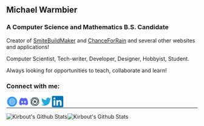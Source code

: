 ## Michael Warmbier

### A Computer Science and Mathematics B.S. Candidate

Creator of [SmiteBuildMaker](http://Smitebuildmaker.com) and [ChanceForRain](http://chanceforrain.info/) and several other websites and applications!

Computer Scientist, Tech-writer, Developer, Designer, Hobbyist, Student.

Always looking for opportunities to teach, collaborate and learn!

### Connect with me:

[<img align="left" alt="My Website" width="30px" src="icons/internet.png"/>][website]
[<img align="left" alt="Discord Community" width="30px" src="icons/discord1.png"/>][discord]
[<img align="left" alt="Kirbout on Repl.it" width="30px" src="icons/repl.png"/>][myRepl]
[<img align="left" alt="Kirbout on Repl.it" width="30px" src="icons/twitter.png"/>][twitter]
[<img align="left" alt="Kirbout on Repl.it" width="30px" src="icons/linkedin.png"/>][linkedin]


</br>

---

<img align="left" alt="Kirbout's Github Stats" src="https://github-readme-stats.vercel.app/api/top-langs?username=MichaelWarmbier&show_icons=true&locale=en&layout=compact&theme=react"/>
<img align="left" alt="Kirbout's Github Stats" src="https://github-readme-stats.vercel.app/api?username=michaelwarmbier&show_icons=true&locale=en&theme=react"/>

[website]: http://michaelwarmbier.com
[discord]: https://discord.gg/nEBXeQWzPR
[youtube]: https://www.youtube.com/channel/UC1HP88o4kwLze82F2KDPoVw
[myRepl]: https://replit.com/@Kirbout
[twitter]: https://twitter.com/MichaelWarmbier
[linkedin]: https://www.linkedin.com/in/michaelwarmbier/

[github]: https://github.com/
[repl]: ttps://replit.com/
[atom]: https://atom.io/
[node]: https://nodejs.org/en/
[ts]: https://www.typescriptlang.org/
[visualstudio]: https://code.visualstudio.com/
[gamemaker]: https://www.yoyogames.com/en/gamemaker
[markdown]: https://www.markdownguide.org/
[codepen]: https://codepen.io/


